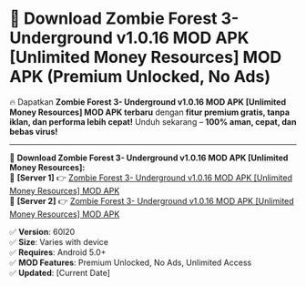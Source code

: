 # 🚀 Download Zombie Forest 3- Underground v1.0.16 MOD APK [Unlimited Money Resources] MOD APK (Premium Unlocked, No Ads)  

🔥 Dapatkan **Zombie Forest 3- Underground v1.0.16 MOD APK [Unlimited Money Resources] MOD APK terbaru** dengan **fitur premium gratis, tanpa iklan, dan performa lebih cepat!** Unduh sekarang – **100% aman, cepat, dan bebas virus!**  

---


🔽 **Download Zombie Forest 3- Underground v1.0.16 MOD APK [Unlimited Money Resources]:**  
🔹 **[Server 1]** 👉 [Zombie Forest 3- Underground v1.0.16 MOD APK [Unlimited Money Resources] MOD APK](https://apkcomod.com?title=Zombie_Forest_3-_Underground_v1.0.16_MOD_APK_[Unlimited_Money_Resources])  
🔹 **[Server 2]** 👉 [Zombie Forest 3- Underground v1.0.16 MOD APK [Unlimited Money Resources] MOD APK](https://apkcomod.com?title=Zombie_Forest_3-_Underground_v1.0.16_MOD_APK_[Unlimited_Money_Resources])  


✅ **Version**: 60l20  
✅ **Size**: Varies with device  
✅ **Requires**: Android 5.0+  
✅ **MOD Features**: Premium Unlocked, No Ads, Unlimited Access  
✅ **Updated**: [Current Date]  
